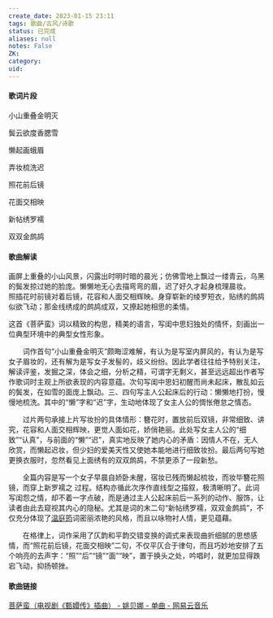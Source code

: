 ```yaml
---
create_date: 2023-01-15 23:11
tags: 歌曲/古风/诗歌
status: 已完成 
aliases: null
notes: False
ZK: 
category: 
uid: 
---
```


#### 歌词片段

小山重叠金明灭

鬓云欲度香腮雪

懒起画蛾眉

弄妆梳洗迟

照花前后镜

花面交相映

新帖绣罗襦

双双金鹧鸪

#### 歌曲解读

画屏上重叠的小山风景，闪露出时明时暗的晨光；仿佛雪地上飘过一缕青云，乌黑的鬓发掠过她的脸庞。懒懒地无心去描弯弯的眉，迟了好久才起身梳理晨妆。  
照插花时前镜对着后镜，花容和人面交相辉映。身穿崭新的绫罗短衣，贴绣的鹧鸪似欲飞动；那金线绣成的鹧鸪成双，又撩起她相思的柔情。

这首《菩萨蛮》词以精致的构思，精美的语言，写闺中思妇独处的情怀，刻画出一位典型环境中的典型女性形象。

　　词作首句“小山重叠金明灭”颇晦涩难解，有认为是写室内屏风的，有认为是写女子眉妆的，还有解为是写女子发髻的，歧义纷纷。因此学者往往给予特别关注，解读评鉴，发掘之深，体会之细，分析之精，可谓字无剩义，甚至远远超出作者写作歌词时主观上所欲表现的内容意蕴。次句写闺中思妇初醒而尚未起床，散乱如云的鬓发，在如雪的面庞上飘动。三、四句写主人公起床后的行动：懒懒地打扮，慢慢地梳洗。其中的“懒”字和“迟”字，生动地体现了女主人公的惆怅倦怠之情态。

　　过片两句承接上片写妆扮的具体情形：簪花时，置放前后双镜，非常细致、讲究，花容和人面交相辉映，更觉人面如花，娇俏艳丽。此处写女主人公的“细致”“认真”，与前面的“懒”“迟”，真实地反映了她内心的矛盾：因情人不在，无人欣赏，而懒起迟妆，但少妇的爱美天性又使她本能地进行细致妆扮。最后两句写她更换衣服时，忽然看见上面绣有的双双鹧鸪，不禁更添了一段新愁。

　　全篇内容是写一个女子早晨自娇卧未醒，宿妆已残而懒起梳妆，而妆毕簪花照镜，而穿上新罗襦之 过程。结构亦循此次序作直线型之描叙，极清晰明了。此词写闺怨之情，却不着一字点破，而是通过主人公起床前后一系列的动作、服饰，让读者由此去窥视其内心的隐秘。尤其是词的末二句“新帖绣罗襦，双双金鹧鸪”，不仅充分体现了[温庭筠](https://so.gushiwen.cn/authorv_c367ccd8cd08.aspx)词密丽浓艳的风格，而且以咏物衬人情，更见蕴藉。

　　在格律上，词作采用了仄韵和平韵交错变换的调式来表现曲折细腻的思想感情，而“照花前后镜，花面交相映”二句，不仅平仄合于律句，而且巧妙地安排了五个响亮的去声字：“照”“后”“镜”“面”“映”，置于换头之处，吟唱时，就更加显得跌宕飞动，抑扬顿挫。

#### 歌曲链接

[菩萨蛮（电视剧《甄嬛传》插曲） - 姚贝娜 - 单曲 - 网易云音乐](https://music.163.com/song?id=27808545&userid=84019341)

